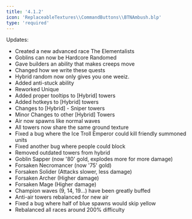 ```yaml
---
title: '4.1.2'
icon: 'ReplaceableTextures\\CommandButtons\\BTNAmbush.blp'
type: 'required'
---
```

Updates:
 - Created a new advanced race The Elementalists
 - Goblins can now be Hardcore Randomed
 - Gave builders an ability that makes creeps move
 - Changed how we write these quests
 - Hybrid random now only gives you one weeiz.
 - Added anti-stuck ability
 - Reworked Unique
 - Added proper tooltips to [Hybrid] towers
 - Added hotkeys to [Hybrid] towers
 - Changes to [Hybrid] - Sniper towers
 - Minor Changes to other [Hybrid] Towers
 - Air now spawns like normal waves
 - All towers now share the same ground texture
 - Fixed a bug where the Ice Troll Emperor could kill friendly summoned units
 - Fixed another bug where people could block
 - Removed outdated towers from hybrid
 - Goblin Sapper (now '80' gold, explodes more for more damage)
 - Forsaken Necromancer (now '75' gold)
 - Forsaken Solider (Attacks slower, less damage)
 - Forsaken Archer (Higher damage)
 - Forsaken Mage (Higher damage)
 - Champion waves (9, 14, 19...) have been greatly buffed
 - Anti-air towers rebalanced for new air
 - Fixed a bug where half of blue spawns would skip yellow
 - Rebalanced all races around 200% difficulty
